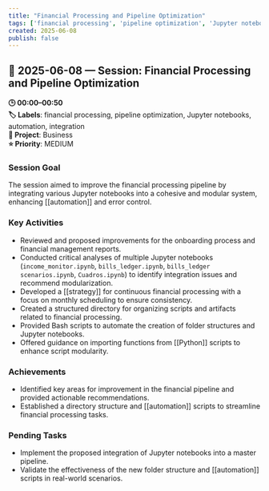 ```yaml
---
title: "Financial Processing and Pipeline Optimization"
tags: ['financial processing', 'pipeline optimization', 'Jupyter notebooks', 'automation', 'integration']
created: 2025-06-08
publish: false
---
```


## 📅 2025-06-08 — Session: Financial Processing and Pipeline Optimization

**🕒 00:00–00:50**  
**🏷️ Labels**: financial processing, pipeline optimization, Jupyter notebooks, automation, integration  
**📂 Project**: Business  
**⭐ Priority**: MEDIUM  


### Session Goal
The session aimed to improve the financial processing pipeline by integrating various Jupyter notebooks into a cohesive and modular system, enhancing [[automation]] and error control.

### Key Activities
- Reviewed and proposed improvements for the onboarding process and financial management reports.
- Conducted critical analyses of multiple Jupyter notebooks (`income_monitor.ipynb`, `bills_ledger.ipynb`, `bills_ledger scenarios.ipynb`, `Cuadros.ipynb`) to identify integration issues and recommend modularization.
- Developed a [[strategy]] for continuous financial processing with a focus on monthly scheduling to ensure consistency.
- Created a structured directory for organizing scripts and artifacts related to financial processing.
- Provided Bash scripts to automate the creation of folder structures and Jupyter notebooks.
- Offered guidance on importing functions from [[Python]] scripts to enhance script modularity.

### Achievements
- Identified key areas for improvement in the financial pipeline and provided actionable recommendations.
- Established a directory structure and [[automation]] scripts to streamline financial processing tasks.

### Pending Tasks
- Implement the proposed integration of Jupyter notebooks into a master pipeline.
- Validate the effectiveness of the new folder structure and [[automation]] scripts in real-world scenarios.
